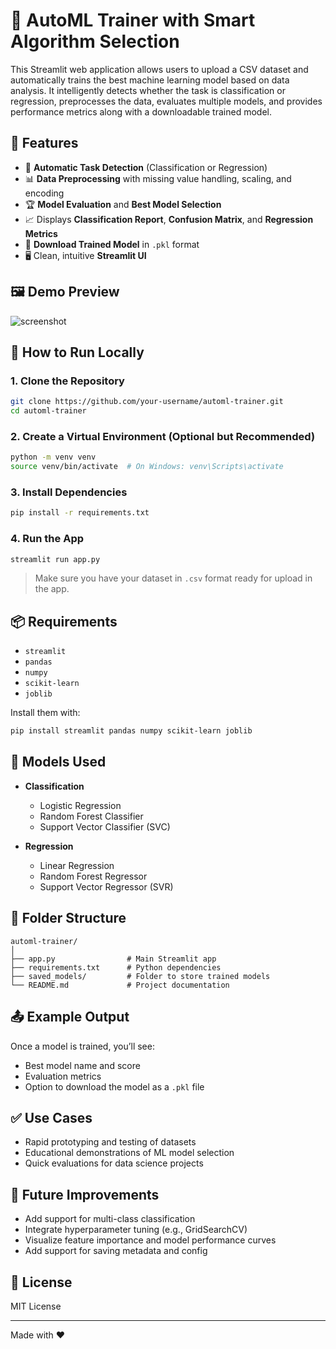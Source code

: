 # 🤖 AutoML Trainer with Smart Algorithm Selection

This Streamlit web application allows users to upload a CSV dataset and automatically trains the best machine learning model based on data analysis. It intelligently detects whether the task is classification or regression, preprocesses the data, evaluates multiple models, and provides performance metrics along with a downloadable trained model.

## 🚀 Features

- 🧠 **Automatic Task Detection** (Classification or Regression)
- 📊 **Data Preprocessing** with missing value handling, scaling, and encoding
- 🏆 **Model Evaluation** and **Best Model Selection**
- 📈 Displays **Classification Report**, **Confusion Matrix**, and **Regression Metrics**
- 💾 **Download Trained Model** in `.pkl` format
- 🖥️ Clean, intuitive **Streamlit UI**

## 🖼️ Demo Preview

![screenshot](https://user-images.githubusercontent.com/your-screenshot-link.png)

## 📂 How to Run Locally

### 1. Clone the Repository

```bash
git clone https://github.com/your-username/automl-trainer.git
cd automl-trainer
````

### 2. Create a Virtual Environment (Optional but Recommended)

```bash
python -m venv venv
source venv/bin/activate  # On Windows: venv\Scripts\activate
```

### 3. Install Dependencies

```bash
pip install -r requirements.txt
```

### 4. Run the App

```bash
streamlit run app.py
```

> Make sure you have your dataset in `.csv` format ready for upload in the app.

## 📦 Requirements

* `streamlit`
* `pandas`
* `numpy`
* `scikit-learn`
* `joblib`

Install them with:

```bash
pip install streamlit pandas numpy scikit-learn joblib
```

## 🧠 Models Used

* **Classification**

  * Logistic Regression
  * Random Forest Classifier
  * Support Vector Classifier (SVC)

* **Regression**

  * Linear Regression
  * Random Forest Regressor
  * Support Vector Regressor (SVR)

## 📁 Folder Structure

```
automl-trainer/
│
├── app.py                # Main Streamlit app
├── requirements.txt      # Python dependencies
├── saved_models/         # Folder to store trained models
└── README.md             # Project documentation
```

## 📤 Example Output

Once a model is trained, you’ll see:

* Best model name and score
* Evaluation metrics
* Option to download the model as a `.pkl` file

## ✅ Use Cases

* Rapid prototyping and testing of datasets
* Educational demonstrations of ML model selection
* Quick evaluations for data science projects

## 📌 Future Improvements

* Add support for multi-class classification
* Integrate hyperparameter tuning (e.g., GridSearchCV)
* Visualize feature importance and model performance curves
* Add support for saving metadata and config

## 📃 License

MIT License

---

Made with ❤️ 

```


